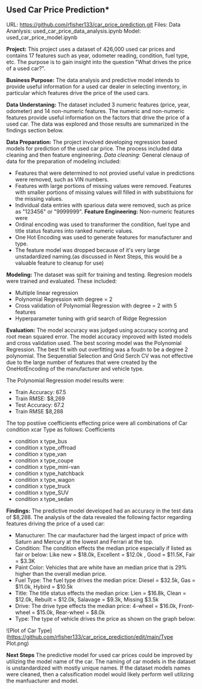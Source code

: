 ## Used Car Price Prediction*

URL: https://github.com/rfisher133/car_price_prediction.git
Files: 
Data Ananlysis: used_car_price_data_analysis.ipynb 
Model: used_car_price_model.ipynb 


**Project:** This project uses a dataset of 426,000 used car prices and contains 17 features such as year, 
odometer reading, condition, fuel type, etc. 
The purpose is to gain insight into the question "What drives the price of a used car?".


**Business Purpose:** The data analysis and predictive model intends to provide useful information for a used car dealer in
selecting inventory, in particular which features drive the price of the used cars. 

**Data Understaning:** The dataset included 3 numeric features (price, year, odometer) and 14 non-numeric features.
The numeric and non-numeric features provide useful information on the factors that drive the price of a used car. 
The data was explored and those results are summarized in the findings section below. 

**Data Preparation:** The project involved developing regression based models for prediction of the used car price.
The process included data cleaning and then feature engineering.
*Data cleaning:* General clenaup of data for the preparation of modeling included:
- Features that were determined to not provied useful value in predictions were removed, such as VIN numbers. 
- Features with large portions of missing values were removed. Features with smaller portions of missing values will filled in with substituions for the missing values. 
- Individual data entries with sparious data were removed, such as price as "123456" or "9999999". 
**Feature Engineering:** Non-numeric features were 
- Ordinal encoding was used to transformer the condition, fuel type and title status features into ranked numeric values.
- One Hot Encoding was used to generate features for manufacturer and type. 
- The feature model was dropped because of it's very large unstadardized naming.(as discussed in Next Steps, this would be a valuable feature to cleanup for use)

**Modeling:** The dataset was spilt for training and testing. Regresion models were trained and evaluated. These included:
- Multiple linear regression
- Polynomial  Regression with degree = 2
- Cross validation of Polynomial Regression with degree = 2 with 5 features
- Hyperparameter tuning with grid search of Ridge Regression

**Evaluation:** The model accuracy was judged using accuracy scoring and root mean squared error.
The model accuracy improved with listed models and cross validation used. The best scoring model was the
Polynomial Regression. The best fit with out overfitting was a foudn to be a degree 2 polynomial. 
The Sequenstial Selection and Grid Serch CV was not effective due to the large number of features that were
created by the OneHotEncoding of the manufacturer and vehicle type. 

The Polynomial Regression model results were:
- Train Accuracy: 67.5
- Train RMSE: $8,269
- Test Accuracy: 67.2
- Train RMSE $8,288

The top postiive coefficients effecting price were all combinations of Car condition xcar Type as follows: 
Coefficients
- condition x type_bus	
- condition x type_offroad	
- condition x type_van	
- condition x type_coupe	
- condition x type_mini-van	
- condition x type_hatchback	
- condition x type_wagon	
- condition x type_truck	
- condition x type_SUV	
- condition x type_sedan	

**Findings:** The predictive model developed had an accuracy in the test data of $8,288. 
The analysis of the data revealed the following factor regarding features driving the price of a used car: 

- Manucturer: The car maufacturer had the largest impact of price with Saturn and Mercury at the lowest and Ferrari at the top.
- Condition: The condition effects the median price especially if listed as fair or below: Like new = $18.0k, Excellent = $12.0k , Good = $11.5K, Fair = $3.3K 
- Paint Color: Vehicles that are white have an median price that is 29% higher than the overall median price.
- Fuel Type: The fuel type drives the median price: Diesel = $32.5k, Gas = $11.0k, Hybird = $10.5k
- Title: The title status effects the median price: Lien = $16.8k, Clean = $12.0k, Rebuilt = $12.0k, Salavage = $9.3k, Missing $3.5k
- Drive: The drive type effects the median price: 4-wheel = $16.0k, Front-wheel = $15.0k, Rear-wheel = $8.0k
- Type: The type of vehicle drives the price as shown on the graph below:

![Plot of Car Type](https://github.com/rfisher133/car_price_prediction/edit/main/Type Plot.png)

**Next Steps**
The predictive model for used car prices could be improved by utilizing the model name of the car.
The naming of car models in the dataset is unstandardized with mostly unique names. If the dataset
models names were cleaned, then a calssification model would likely perform well utilizing the manfuacturer 
and model. 
